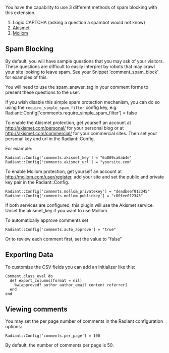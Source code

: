 You have the capability to use 3 different methods of spam blocking with this extension.

1. Logic CAPTCHA (asking a question a spambot would not know)
2. [Akismet](http://akismet.com/) 
3. [Mollom](http://mollom.com/)

## Spam Blocking

By default, you will have sample questions that you may ask of your visitors. These questions are difficult
to easily interpret by robots that may crawl your site looking to leave spam. See your Snippet
'comment\_spam\_block' for examples of this.

You will need to use the spam\_answer\_tag in your comment forms to present these questions to the user.

If you wish disable this simple spam protection mechanism, you can do so using the `require_simple_spam_filter`
config key, e.g. Radiant::Config['comments.require_simple_spam_filter'] = false

To enable the Akismet protection, get yourself an account at http://akismet.com/personal/ for your personal
blog or at http://akismet.com/commercial/ for your commercial sites. Then set your personal key and url
in the Radiant::Config.

For example:

    Radiant::Config['comments.akismet_key'] = "6a009ca6ab4e"
    Radiant::Config['comments.akismet_url'] = "yoursite.com"

To enable Mollom protection, get yourself an account at http://mollom.com/user/register, add your site and
set the public and private key pair in the Radiant::Config.

    Radiant::Config['comments.mollom_privatekey'] = "deadbeef012345"
    Radiant::Config['comments.mollom_publickey'] = "c00fee012345"

If both services are configured, this plugin will use the Akismet service. Unset the akismet_key if you
want to use Mollom.

To automatically approve comments set

    Radiant::Config['comments.auto_approve'] = "true"

Or to review each comment first, set the value to "false"

## Exporting Data

To customize the CSV fields you can add an initializer like this:

    Comment.class_eval do
      def export_columns(format = nil)
        %w[approved? author author_email content referrer]
      end
    end
    
## Viewing comments

You may set the per page number of comments in the Radiant configuration options:
    
    Radiant::Config['comments.per_page'] = 100
    
By default, the number of comments per page is 50.